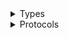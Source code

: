 <details>
<summary>Types</summary>

  - [TimestreamWriteClient](/aws-sdk-swift/reference/0.x/AWSTimestreamWrite/TimestreamWriteClient)
  - [TimestreamWriteClient.TimestreamWriteClientConfiguration](/aws-sdk-swift/reference/0.x/AWSTimestreamWrite/TimestreamWriteClient.TimestreamWriteClientConfiguration)
  - [TimestreamWriteClientLogHandlerFactory](/aws-sdk-swift/reference/0.x/AWSTimestreamWrite/TimestreamWriteClientLogHandlerFactory)
  - [TimestreamWriteClientTypes](/aws-sdk-swift/reference/0.x/AWSTimestreamWrite/TimestreamWriteClientTypes)

</details>

<details>
<summary>Protocols</summary>

  - [TimestreamWriteClientProtocol](/aws-sdk-swift/reference/0.x/AWSTimestreamWrite/TimestreamWriteClientProtocol)

</details>
